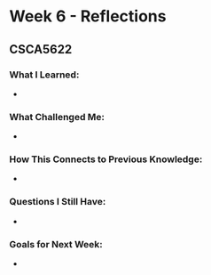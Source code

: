 # Week 6 - Reflections

## CSCA5622

### What I Learned:
- 

### What Challenged Me:
- 

### How This Connects to Previous Knowledge:
- 

### Questions I Still Have:
- 

### Goals for Next Week:
- 

